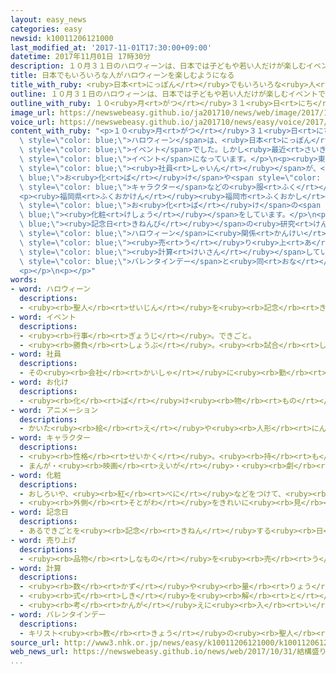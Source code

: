 ```yaml
---
layout: easy_news
categories: easy
newsid: k10011206121000
last_modified_at: '2017-11-01T17:30:00+09:00'
datetime: 2017年11月01日 17時30分
description: １０月３１日のハロウィーンは、日本では子どもや若い人だけが楽しむイベントでした。
title: 日本でもいろいろな人がハロウィーンを楽しむようになる
title_with_ruby: <ruby>日本<rt>にっぽん</rt></ruby>でもいろいろな<ruby>人<rt>ひと</rt></ruby>がハロウィーンを<ruby>楽<rt>たの</rt></ruby>しむようになる
outline: １０月３１日のハロウィーンは、日本では子どもや若い人だけが楽しむイベントでした。
outline_with_ruby: １０<ruby>月<rt>がつ</rt></ruby>３１<ruby>日<rt>にち</rt></ruby>のハロウィーンは、<ruby>日本<rt>にっぽん</rt></ruby>では<ruby>子<rt>こ</rt></ruby>どもや<ruby>若<rt>わか</rt></ruby>い<ruby>人<rt>ひと</rt></ruby>だけが<ruby>楽<rt>たの</rt></ruby>しむイベントでした。
image_url: https://newswebeasy.github.io/ja201710/news/web/image/2017/10/31/K10011206121_1710311903_1710311918_01_02.jpg
voice_url: https://newswebeasy.github.io/ja201710/news/easy/voice/2017/11/01/k10011206121000.mp3
content_with_ruby: "<p>１０<ruby>月<rt>がつ</rt></ruby>３１<ruby>日<rt>にち</rt></ruby>の<span\
  \ style=\"color: blue;\">ハロウィーン</span>は、<ruby>日本<rt>にっぽん</rt></ruby>では<ruby>子<rt>こ</rt></ruby>どもや<ruby>若<rt>わか</rt></ruby>い<ruby>人<rt>ひと</rt></ruby>だけが<ruby>楽<rt>たの</rt></ruby>しむ<span\
  \ style=\"color: blue;\">イベント</span>でした。しかし<ruby>最近<rt>さいきん</rt></ruby>は、いろいろな<ruby>人<rt>ひと</rt></ruby>が<ruby>毎年<rt>まいとし</rt></ruby><ruby>秋<rt>あき</rt></ruby>に<ruby>楽<rt>たの</rt></ruby>しむ<span\
  \ style=\"color: blue;\">イベント</span>になっています。</p>\n<p><ruby>東京都<rt>とうきょうと</rt></ruby>の<ruby>銀座<rt>ぎんざ</rt></ruby>にある<ruby>会社<rt>かいしゃ</rt></ruby>では３１<ruby>日<rt>にち</rt></ruby>、５０<ruby>人<rt>にん</rt></ruby>ぐらいの<span\
  \ style=\"color: blue;\"><ruby>社員<rt>しゃいん</rt></ruby></span>が、<span style=\"color:\
  \ blue;\">お<ruby>化<rt>ば</rt></ruby>け</span>や<span style=\"color: blue;\">アニメ</span>の<span\
  \ style=\"color: blue;\">キャラクター</span>などの<ruby>服<rt>ふく</rt></ruby>を<ruby>着<rt>き</rt></ruby>て<ruby>仕事<rt>しごと</rt></ruby>をしました。</p>\n\
  <p><ruby>福岡県<rt>ふくおかけん</rt></ruby><ruby>福岡市<rt>ふくおかし</rt></ruby>にあるタクシーの<ruby>会社<rt>かいしゃ</rt></ruby>は「ハロウィーンタクシー」という<ruby>特別<rt>とくべつ</rt></ruby>なタクシーを<ruby>運転<rt>うんてん</rt></ruby>しました。<ruby>運転手<rt>うんてんしゅ</rt></ruby>は<span\
  \ style=\"color: blue;\">お<ruby>化<rt>ば</rt></ruby>け</span>の<span style=\"color:\
  \ blue;\"><ruby>化粧<rt>けしょう</rt></ruby></span>をしています。</p>\n<p><span style=\"color:\
  \ blue;\"><ruby>記念日<rt>きねんび</rt></ruby></span>の<ruby>研究<rt>けんきゅう</rt></ruby>などをしている<ruby>日本記念日協会<rt>にほんきねんびきょうかい</rt></ruby>は、<span\
  \ style=\"color: blue;\">ハロウィーン</span>に<ruby>関係<rt>かんけい</rt></ruby>がある<ruby>品物<rt>しなもの</rt></ruby>やレストランなどの<span\
  \ style=\"color: blue;\"><ruby>売<rt>う</rt></ruby>り<ruby>上<rt>あ</rt></ruby>げ</span>がどのくらいになるか<span\
  \ style=\"color: blue;\"><ruby>計算<rt>けいさん</rt></ruby></span>しています。<ruby>今年<rt>ことし</rt></ruby>は、<span\
  \ style=\"color: blue;\">バレンタインデー</span>と<ruby>同<rt>おな</rt></ruby>じぐらいの１３０５<ruby>億<rt>おく</rt></ruby><ruby>円<rt>えん</rt></ruby>で、<ruby>母<rt>はは</rt></ruby>の<ruby>日<rt>ひ</rt></ruby>の１１３５<ruby>億<rt>おく</rt></ruby><ruby>円<rt>えん</rt></ruby>より<ruby>多<rt>おお</rt></ruby>くなると<ruby>言<rt>い</rt></ruby>っています。</p>\n\
  <p></p>\n<p></p>"
words:
- word: ハロウィーン
  descriptions:
  - <ruby><rb>聖人</rb><rt>せいじん</rt></ruby>を<ruby><rb>記念</rb><rt>きねん</rt></ruby>するキリスト<ruby><rb>教</rb><rt>きょう</rt></ruby>の<ruby><rb>行事</rb><rt>ぎょうじ</rt></ruby>（<ruby><rb>十一月</rb><rt>じゅういちがつ</rt></ruby><ruby><rb>一日</rb><rt>ついたち</rt></ruby>）の<ruby><rb>前夜祭</rb><rt>ぜんやさい</rt></ruby>。アメリカなどではカボチャをくりぬいてかざったり、<ruby><rb>子</rb><rt>こ</rt></ruby>どもたちが<ruby><rb>仮装</rb><rt>かそう</rt></ruby>して<ruby><rb>家々</rb><rt>いえいえ</rt></ruby>を<ruby><rb>回</rb><rt>まわ</rt></ruby>ったりする。
- word: イベント
  descriptions:
  - <ruby><rb>行事</rb><rt>ぎょうじ</rt></ruby>。できごと。
  - <ruby><rb>勝負</rb><rt>しょうぶ</rt></ruby>。<ruby><rb>試合</rb><rt>しあい</rt></ruby>。
- word: 社員
  descriptions:
  - その<ruby><rb>会社</rb><rt>かいしゃ</rt></ruby>に<ruby><rb>勤</rb><rt>つと</rt></ruby>めている<ruby><rb>人</rb><rt>ひと</rt></ruby>。<ruby><rb>会社員</rb><rt>かいしゃいん</rt></ruby>。
- word: お化け
  descriptions:
  - <ruby><rb>化</rb><rt>ば</rt></ruby>け<ruby><rb>物</rb><rt>もの</rt></ruby>。ゆうれい。
- word: アニメーション
  descriptions:
  - かいた<ruby><rb>絵</rb><rt>え</rt></ruby>や<ruby><rb>人形</rb><rt>にんぎょう</rt></ruby>を、<ruby><rb>動</rb><rt>うご</rt></ruby>きに<ruby><rb>従</rb><rt>したが</rt></ruby>って<ruby><rb>一</rb><rt>ひと</rt></ruby>こま<ruby><rb>一</rb><rt>ひと</rt></ruby>こま<ruby><rb>撮影</rb><rt>さつえい</rt></ruby>し、それを<ruby><rb>映</rb><rt>うつ</rt></ruby>して<ruby><rb>実際</rb><rt>じっさい</rt></ruby>に<ruby><rb>動</rb><rt>うご</rt></ruby>いているように<ruby><rb>見</rb><rt>み</rt></ruby>せる<ruby><rb>映画</rb><rt>えいが</rt></ruby>。<ruby><rb>動画</rb><rt>どうが</rt></ruby>。アニメ。
- word: キャラクター
  descriptions:
  - <ruby><rb>性格</rb><rt>せいかく</rt></ruby>。<ruby><rb>持</rb><rt>も</rt></ruby>ち<ruby><rb>味</rb><rt>あじ</rt></ruby>。
  - まんが・<ruby><rb>映画</rb><rt>えいが</rt></ruby>・<ruby><rb>劇</rb><rt>げき</rt></ruby>などに<ruby><rb>出</rb><rt>で</rt></ruby>てくる<ruby><rb>人物</rb><rt>じんぶつ</rt></ruby>や<ruby><rb>動物</rb><rt>どうぶつ</rt></ruby>。
- word: 化粧
  descriptions:
  - おしろいや、<ruby><rb>紅</rb><rt>べに</rt></ruby>などをつけて、<ruby><rb>顔</rb><rt>かお</rt></ruby>をきれいに<ruby><rb>見</rb><rt>み</rt></ruby>せること。
  - <ruby><rb>外側</rb><rt>そとがわ</rt></ruby>をきれいに<ruby><rb>見</rb><rt>み</rt></ruby>せること。
- word: 記念日
  descriptions:
  - あるできごとを<ruby><rb>記念</rb><rt>きねん</rt></ruby>する<ruby><rb>日</rb><rt>ひ</rt></ruby>。
- word: 売り上げ
  descriptions:
  - <ruby><rb>品物</rb><rt>しなもの</rt></ruby>を<ruby><rb>売</rb><rt>う</rt></ruby>って<ruby><rb>得</rb><rt>え</rt></ruby>たお<ruby><rb>金</rb><rt>かね</rt></ruby>。
- word: 計算
  descriptions:
  - <ruby><rb>数</rb><rt>かず</rt></ruby>や<ruby><rb>量</rb><rt>りょう</rt></ruby>を<ruby><rb>数</rb><rt>かぞ</rt></ruby>えること。
  - <ruby><rb>式</rb><rt>しき</rt></ruby>を<ruby><rb>解</rb><rt>と</rt></ruby>いて、<ruby><rb>答</rb><rt>こた</rt></ruby>えを<ruby><rb>出</rb><rt>だ</rt></ruby>すこと。
  - <ruby><rb>考</rb><rt>かんが</rt></ruby>えに<ruby><rb>入</rb><rt>い</rt></ruby>れておくこと。
- word: バレンタインデー
  descriptions:
  - キリスト<ruby><rb>教</rb><rt>きょう</rt></ruby>の<ruby><rb>聖人</rb><rt>せいじん</rt></ruby>バレンタインを<ruby><rb>記念</rb><rt>きねん</rt></ruby>する<ruby><rb>日</rb><rt>ひ</rt></ruby>。<ruby><rb>二月</rb><rt>にがつ</rt></ruby><ruby><rb>十四日</rb><rt>じゅうよっか</rt></ruby>。<ruby><rb>日本</rb><rt>にっぽん</rt></ruby>では<ruby><rb>女性</rb><rt>じょせい</rt></ruby>から<ruby><rb>男性</rb><rt>だんせい</rt></ruby>へ、チョコレートなどのプレゼントをおくる<ruby><rb>習慣</rb><rt>しゅうかん</rt></ruby>がある。
source_url: http://www3.nhk.or.jp/news/easy/k10011206121000/k10011206121000.html
web_news_url: https://newswebeasy.github.io/news/web/2017/10/31/結構盛り上がってますハロウィーン
...
```

